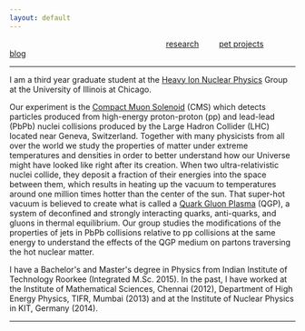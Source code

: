 ```yaml
---
layout: default
---
```


 &nbsp; &nbsp; &nbsp; &nbsp; &nbsp; &nbsp; &nbsp; &nbsp; &nbsp; &nbsp; &nbsp; &nbsp;  &nbsp; &nbsp; &nbsp; &nbsp; &nbsp; &nbsp; &nbsp; &nbsp; &nbsp; &nbsp; &nbsp; &nbsp; &nbsp; &nbsp; &nbsp; &nbsp;  &nbsp; &nbsp; &nbsp; &nbsp; &nbsp; &nbsp; &nbsp; [research](./research.html) &nbsp; &nbsp; &nbsp; &nbsp; [pet projects](./pet-projects.html) &nbsp; &nbsp; &nbsp; &nbsp; [blog](./blog.html)

* * *

I am a third year graduate student at the [Heavy Ion Nuclear Physics](http://starcluster.phy.uic.edu//twiki/bin/view/Main/WebHome) Group at the University of Illinois at Chicago. 

Our experiment is the [Compact Muon Solenoid](https://cms.cern/tags/heavy-ions) (CMS) which detects particles produced from high-energy proton-proton (pp) and lead-lead (PbPb) nuclei collisions produced by the Large Hadron Collider (LHC) located near Geneva, Switzerland. Together with many physicists from all over the world we study the properties of matter under extreme temperatures and densities in order to better understand how our Universe might have looked like right after its creation. When two ultra-relativistic nuclei collide, they deposit a fraction of their energies into the space between them, which results in heating up the vacuum to temperatures around one million times hotter than the center of the sun. That super-hot vacuum is believed to create what is called a [Quark Gluon Plasma](https://home.cern/about/physics/heavy-ions-and-quark-gluon-plasma) (QGP), a system of deconfined and strongly interacting quarks, anti-quarks, and gluons in thermal equilibrium. Our group studies the modifications of the properties of jets in PbPb collisions relative to pp collisions at the same energy to understand the effects of the QGP medium on partons traversing the hot nuclear matter.

I have a Bachelor's and Master's degree in Physics from Indian Institute of Technology Roorkee (Integrated M.Sc. 2015). In the past, I have worked at the Institute of Mathematical Sciences, Chennai (2012), Department of High Energy Physics, TIFR, Mumbai (2013) and at the Institute of Nuclear Physics in KIT, Germany (2014).  

* * *
